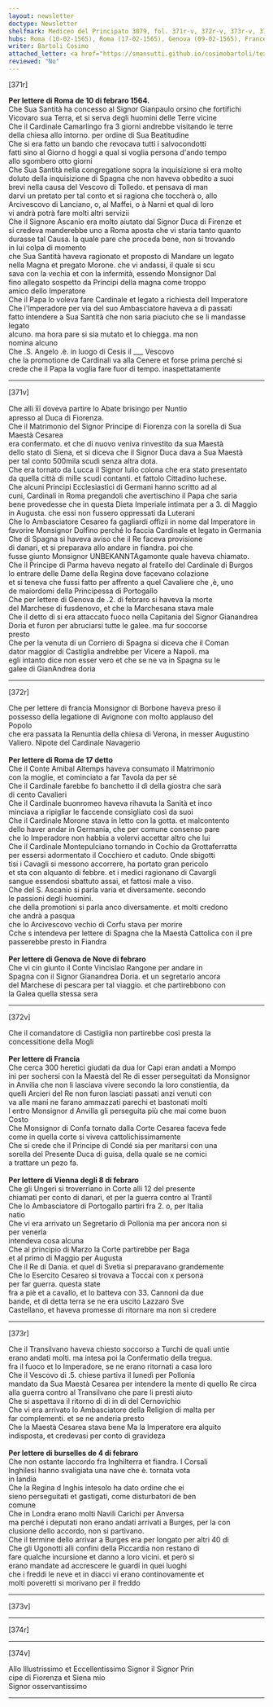 ```yaml
---
layout: newsletter
doctype: Newsletter
shelfmark: Mediceo del Principato 3079, fol. 371r-v, 372r-v, 373r-v, 374r-v
hubs: Roma (10-02-1565), Roma (17-02-1565), Genova (09-02-1565), France (dd-02-1565), Wien (08-02-1565), Bruxelles (04-02-1565)
writer: Bartoli Cosimo
attached_letter: <a href="https://smansutti.github.io/cosimobartoli/texts/2977_044/">2977_044</a>
reviewed: "No"
---
```


[371r]  
  
  
<strong>Per lettere di Roma de 10 di febraro 1564.</strong>  
Che Sua Santità ha concesso al Signor Gianpaulo orsino che fortifichi  
Vicovaro sua Terra, et si serva degli huomini delle Terre vicine  
Che il Cardinale Camarlingo fra 3 giorni andrebbe visitando le terre  
della chiesa allo intorno. per ordine di Sua Beatitudine  
Che si era fatto un bando che revocava tutti i salvocondotti  
fatti sino al Giorno d hoggi a qual si voglia persona d'ando tempo  
allo sgombero otto giorni  
Che Sua Santità nella congregatione sopra la inquisizione si era molto  
doluto della inquisizione di Spagna che non haveva obbedito a suoi  
brevi nella causa del Vescovo di Tolledo. et pensava di man  
darvi un pretato per tal conto et si ragiona che toccherà o, allo  
Arcivescovo di Lanciano, o, al Maffei, o à Narni et qual di loro  
vi andrà potrà fare molti altri servizii  
Che il Signore Ascanio era molto aiutato dal Signor Duca di Firenze et  
si credeva manderebbe uno a Roma aposta che vi staria tanto quanto  
durasse tal Causa. la quale pare che proceda bene, non si trovando  
in lui colpa di momento  
che Sua Santità haveva ragionato et proposto di Mandare un legato  
nella Magna et pregato Morone. che vi andassi, il quale si scu  
sava con la vechia et con la infermità, essendo Monsignor Dal  
fino allegato sospetto da Principi della magna come troppo  
amico dello Imperatore  
Che il Papa lo voleva fare Cardinale et legato a richiesta dell Imperatore  
Che l'Imperadore per via del suo Ambasciatore haveva a dì passati  
fatto intendere a Sua Santità che non saria piaciuto che se li mandasse legato  
alcuno. ma hora pare si sia mutato et lo chiegga. ma non  
nomina alcuno  
Che .S. Angelo .è. in luogo di Cesis il ___ Vescovo  
che la promotione de Cardinali va alla Cenere et forse prima perché si  
crede che il Papa la voglia fare fuor di tempo. inaspettatamente  
  
---  

[371v]  
  
  
Che alli x̅ī doveva partire lo Abate brisingo per Nuntio  
apresso al Duca di Fiorenza.  
Che il Matrimonio del Signor Principe di Fiorenza con la sorella di Sua Maestà Cesarea  
era confermato. et che di nuovo veniva rinvestito da sua Maestà  
dello stato di Siena, et si diceva che il Signor Duca dava a Sua Maestà  
per tal conto 500mila scudi senza altra dota.  
Che era tornato da Lucca il Signor Iulio colona che era stato presentato  
da quella città di mille scudi contanti. et fattolo Cittadino luchese.  
Che alcuni Principi Ecclesiastici di Germani hanno scritto ad al  
cuni, Cardinali in Roma pregandoli che avertischino il Papa che saria  
bene provedesse che in questa Dieta Imperiale intimata per a 3. di Maggio  
in Augusta. che essi non fussero oppressati da Luterani  
Che lo Ambasciatore Cesareo fa gagliardi offizii in nome dal Imperatore in  
favorire Monsignor Dolfino perché lo faccia Cardinale et legato in Germania  
Che di Spagna si haveva aviso che il Re faceva provisione  
di danari, et si preparava allo andare in fiandra. poi che  
fusse giunto Monsignor UNBEKANNTAgamonte quale haveva chiamato.  
Che il Principe di Parma haveva negato al fratello del Cardinale di Burgos  
lo entrare delle Dame della Regina dove facevano colazione  
et si teneva che fussi fatto per affrento a quel Cavaliere che ,è, uno  
de maiordomi della Principessa di Portogallo  
Che per lettere di Genova de .2. di febraro si haveva la morte  
del Marchese di fusdenovo, et che la Marchesana stava male  
Che il detto dì si era attaccato fuoco nella Capitania del Signor Gianandrea  
Doria et furon per abruciarsi tutte le galee. ma fur soccorse  
presto  
Che per la venuta di un Corriero di Spagna si diceva che il Coman  
dator maggior di Castiglia andrebbe per Vicere a Napoli. ma  
egli intanto dice non esser vero et che se ne va in Spagna su le  
galee di GianAndrea doria  
  
---  

[372r]  
  
  
Che per lettere di francia Monsignor di Borbone haveva preso il  
possesso della legatione di Avignone con molto applauso del  
Popolo  
che era passata la Renuntia della chiesa di Verona, in messer Augustino  
Valiero. Nipote del Cardinale Navagerio  
<br/><strong>Per lettere di Roma de 17 detto</strong>  
Che il Conte Amibal Altemps haveva consumato il Matrimonio  
con la moglie, et cominciato a far Tavola da per sè  
Che il Cardinale farebbe fo banchetto il dì della giostra che sarà  
di cento Cavalieri  
Che il Cardinale buonromeo haveva rihavuta la Sanità et inco  
minciava a ripigliar le faccende consigliato così da suoi  
Che il Cardinale Morone stava in letto con la gotta. et malcontento  
dello haver andar in Germania, che per comune consenso pare  
che lo Imperadore non habbia a volervi accettar altro che lui  
Che il Cardinale Montepulciano tornando in Cochio da Grottaferratta  
per essersi adormentato il Cocchiero et caduto. Onde sbigotti  
tisi i Cavagli si messono accorrere, ha portato gran pericolo  
et sta con alquanto di febbre. et i medici ragionano di Cavargli  
sangue essendosi sbattuto assai, et fattosi male a viso.  
Che del S. Ascanio si parla varia et diversamente. secondo  
le passioni degli huomini.  
che della promotioni si parla anco diversamente. et molti credono  
che andrà a pasqua  
che lo Arcivescovo vechio di Corfu stava per morire  
Cche s intendeva per lettere di Spagna che la Maestà Cattolica con il pre  
passerebbe presto in Fiandra  
<br/><strong>Per lettere di Genova de Nove di febraro</strong>  
Che vi cin giunto il Conte Vincislao Rangone per andare in  
Spagna con il Signor Gianandrea Doria. et un segretario ancora  
del Marchese di pescara per tal viaggio. et che partirebbono con  
la Galea quella stessa sera  
  
---  

[372v]  
  
  
Che il comandatore di Castiglia non partirebbe così presta la  
concessitione della Mogli  
<br/><strong>Per lettere di Francia</strong>  
Che cerca 300 heretici giudati da dua lor Capi eran andati a Mompo  
ini per sochersi con la Maestà del Re di esser perseguitati da Monsignor  
in Anvilia che non li lasciava vivere secondo la loro constientia, da  
quelli Arcieri del Re non furon lasciati passati anzi venuti con  
va alle mani ne farano ammazzati parechi et bastonati molti  
l entro Monsignor d Anvilla gli perseguita più che mai come buon  
Costo  
Che Monsignor di Confa tornato dalla Corte Cesarea faceva fede  
come in quella corte si viveva cattolichissimamente  
Che si crede che il Principe di Condé sia per maritarsi con una  
sorella del Presente Duca di guisa, della quale se ne comici  
a trattare un pezo fa.  
<br/><strong>Per lettere di Vienna degli 8 di febraro</strong>  
Che gli Ungeri si troverriano in Corte alli 12 del presente  
chiamati per conto di danari, et per la guerra contro al Trantil  
Che lo Ambasciatore di Portogallo partiri fra 2. o, per Italia  
natio  
Che vi era arrivato un Segretario di Pollonia ma per ancora non si  
per venerla  
intendeva cosa alcuna  
Che al principio di Marzo la Corte partirebbe per Baga  
et al primo di Maggio per Augusta  
Che il Re di Dania. et quel di Svetia si preparavano grandemente  
Che lo Esercito Cesareo si trovava a Toccai con x persona  
per far guerra. questa state  
fra a piè et a cavallo, et lo batteva con 33. Cannoni da due  
bande, et di detta terra se ne era uscito Lazzaro Sve  
Castellano, et haveva promesse di ritornare ma non si credere  
  
---  

[373r]  
  
  
Che il Transilvano haveva chiesto soccorso a Turchi de quali untie  
erano andati molti. ma intesa poi la Confermatio della tregua.  
fra il fuoco et lo Imperadore, se ne erano ritornati a casa loro  
Che il Vescovo di .5. chiese partiva il lunedì per Pollonia  
mandato da Sua Maestà Cesarea per intendere la mente di quello Re circa  
alla guerra contro al Transilvano che pare li presti aiuto  
Che si aspettava il ritorno di di in di del Cernovichio  
Che vi era arrivato lo Ambasciatore della Religion di malta per  
far complementi. et se ne anderia presto  
Che la Maestà Cesarea stava bene Ma la Imperatore era alquito  
indisposta, et credevasi per conto di gravideza  
<br/><strong>Per lettere di burselles de 4 di febraro</strong>  
Che non ostante laccordo fra Inghilterra et fiandra. I Corsali  
Inghilesi hanno svaligiata una nave che è. tornata vota  
in landia  
Che la Regina d Inghis intesolo ha dato ordine che ei  
sieno perseguitati et gastigati, come disturbatori de ben  
comune  
Che in Londra erano molti Navili Carichi per Anversa  
ma perché i deputati non erano andati arrivati a Burges, per la con  
clusione dello accordo, non si partivano.  
Che il termine dello arrivar a Burges era per longato per altri 40 dì  
Che gli Ugonotti alli confini della Piccardia non restano di  
fare qualche incursione et danno a loro vicini. et però si  
erano mandate ad accrescere le guardi in quei luoghi  
che i freddi le neve et in diacci vi erano continovamente et  
molti poveretti si morivano per il freddo  
  
---  

[373v]  
  
  
  
---  

[374r]  
  
  
  
---  

[374v]  
  
  
Allo Illustrissimo et Eccellentissimo Signor il Signor Prin  
cipe di Fiorenza et Siena mio  
Signor osservantissimo  
  
---  

